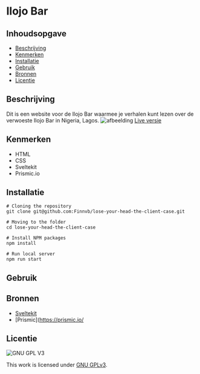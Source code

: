 

# Ilojo Bar



## Inhoudsopgave

  * [Beschrijving](#beschrijving)
  * [Kenmerken](#kenmerken)
  * [Installatie](#installatie)
  * [Gebruik](#gebruik)
  * [Bronnen](#bronnen)
  * [Licentie](#licentie)

## Beschrijving
Dit is een website voor de Ilojo Bar waarmee je verhalen kunt lezen over de verwoeste Ilojo Bar in Nigeria, Lagos.
![afbeelding](https://user-images.githubusercontent.com/26089533/206701604-952e5e84-06d3-463d-a655-3add62cdd66f.png)
[Live versie](https://lose-your-head-the-client-case-orcin.vercel.app/)

## Kenmerken

* HTML
* CSS
* Sveltekit
* Prismic.io

## Installatie

```
# Cloning the repository
git clone git@github.com:Finnvb/lose-your-head-the-client-case.git

# Moving to the folder
cd lose-your-head-the-client-case

# Install NPM packages
npm install

# Run local server
npm run start

```

## Gebruik

## Bronnen
- [Sveltekit](https://kit.svelte.dev/)
- [Prismic](https://prismic.io/
## Licentie

![GNU GPL V3](https://www.gnu.org/graphics/gplv3-127x51.png)

This work is licensed under [GNU GPLv3](./LICENSE).
